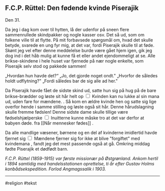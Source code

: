            
## F.C.P. Rüttel: Den fødende kvinde Piserajik

Den 31.

Da jeg i dag kom over til hytten, lå der udenfor på sneen flere sammenrullede skindpakker og nogle kasser osv. Det så ud, som om folkene ville til at flytte. På mit forbavsede spørgsmål om, hvad det skulle betyde, svarede en ung fyr mig, at det var, fordi Piserajik skulle til at føde. Skønt jeg vel efter denne meddelelse burde være gået hjem igen, gik jeg dog ind i det håb mulig at kunne få et eller andet ejendommeligt at se. Alle brikse-skindene i hele huset var fjernede på nær nogle enkelte, som Piserajik selv stod og pakkede sammen!

„Hvordan hun havde det?“
„Jo, det gjorde noget ondt."
„Hvorfor de således holdt udflytning?"
„Fordi således bar de sig alle ad her."

Da Piserajik havde fået de sidste skind ud, satte hun sig på hug på de bare brikse-brædder og <label class="ob-comment" title="" style=""> løste sit hår helt op <input type="checkbox"> <span style=""> Kvinden kan nu lukke al sin mana ud, uden fare for mændene. </span></label>. Så kom en ældre kvinde hen og satte sig lige overfor hende i samme stilling og løste også sit hår. Denne hårudslagning skulle fremme fødslen! Denne sidste dame skulle tillige være <label class="ob-comment" title="" style=""> fødselshjælperske <input type="checkbox"> <span style=""> Inuitterne kunne måske tro at det var derfor at babyen døde. fra [[Når mennesker fødes]] </span></label>.

<label class="ob-comment" title="" style=""> Da alle mandlige væsener, børnene og en del af kvinderne imidlertid havde fjernet sig <input type="checkbox"> <span style=""> Mændene fjerner sig for ikke at blive "forgiftet" med kvindemana </span></label>, fandt jeg det mest passende også at gå. Omkring middag fødte Piserajik et dødfødt barn.

_F.C.P. Rüttel (1859-1915) var første missionær på Østgrønland. Ankom hertil i 1894 samtidig med handelsstationen oprettelse, ti år efter Gustav Holms konbådsekspedition. Forlod Angmagssalik i 1903._

---
#religion 
#tekst 